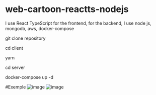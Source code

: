 # web-cartoon-reactts-nodejs

I use React TypeScript for the frontend, for the backend, I use node js, mongodb, aws, docker-compose

git clone repository

cd client

yarn 

cd server

docker-compose up -d

#Exemple 
![image](https://github.com/HakimIno/web-cartoon-reactts-nodejs/assets/78003589/a2349e3d-59e9-426b-ba25-c09c1d5c1f2e)
![image](https://github.com/HakimIno/web-cartoon-reactts-nodejs/assets/78003589/49faf96f-fafc-4376-a984-9a99b31c9d12)
